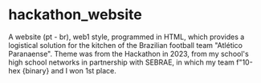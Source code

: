 # hackathon_website
A website (pt - br), web1 style, programmed in HTML, which provides a logistical solution for the kitchen of the Brazilian football team "Atlético Paranaense". Theme was from the Hackathon in 2023, from my school's high school networks in partnership with SEBRAE, in which my team f"10-hex {binary} and I won 1st place.

